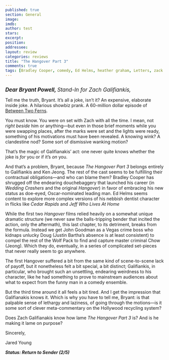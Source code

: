 ```yaml
---
published: true
section: General
image: 
imdb: 
author: test 
stars: 
excerpt: 
position: 
addressee: 
layout: review
categories: reviews
title: "The Hangover Part 3"
comments: true
tags: [Bradley Cooper, comedy, Ed Helms, heather graham, Letters, zack galifianakis]
---
```

<div><p><span class="full-image-block ssNonEditable"><a href="/letters/2013/5/24/the-hangover-part-3.html"><img src="http://static.squarespace.com/static/5005f6bcc4aa41161b33e89e/5329cf1fe4b07c068ebf74de/5329cf1fe4b07c068ebf7833/1369429274267/the-hangover-3.jpg" alt="" /></a></span></p>
<p><em><span style="font-size:120%;"><strong>Dear Bryant Powell, </strong>Stand-In for Zach Galifiankis,&nbsp;</span></em></p>
<p>Tell me the truth, Bryant. It&rsquo;s all a joke, isn&rsquo;t it? An expensive, elaborate inside joke. A hilarious showbiz prank. A 60-million dollar episode of <a href="http://www.funnyordie.com/between_two_ferns">Between Two Ferns</a>.&nbsp;</p>
<p>You must know. You were on set with Zach with all the time. I mean, not <em>right beside</em> him or anything&mdash;but even in those brief moments while you were swapping places, after the marks were set and the lights were ready, something of his motivations must have been revealed. A knowing wink? A clandestine nod? Some sort of dismissive wanking motion?&nbsp;&nbsp;</p>
<p>That&rsquo;s the magic of Galifianakis&rsquo; act: one never quite knows whether the joke is <em>for</em> you or if it&rsquo;s <em>on</em> you.&nbsp;</p>
<p>And that&rsquo;s a problem, Bryant, because <em>The</em> <em>Hangover Part 3</em> belongs entirely to Galifiankis and Ken Jeong. The rest of the cast seems to be fulfilling their contractual obligations&mdash;and who can blame them? Bradley Cooper has shrugged off the endearing douchebaggery that launched his career (in <em>Wedding Crashers</em> and the original <em>Hangover</em>) in favor of embracing his new status as doe-eyed, Oscar-nominated leading man. Ed Helms seems content to explore more complex versions of his nebbish dentist character in flicks like <em>Cedar Rapids</em> and <em>Jeff Who Lives At Home</em><em>&nbsp;</em></p>
<p>While the first two <em>Hangover </em>films relied heavily on a somewhat unique dramatic structure (we never saw the balls-tripping bender that incited the action, only the aftermath), this last chapter, to its detriment, breaks from the formula. Instead we get John Goodman as a Vegas crime boss who kidnaps unlucky Doug (Justin Bartha&rsquo;s absence is at least consistent) to compel the rest of the Wolf Pack to find and capture master criminal Chow (Jeong). Which they do, eventually, in a series of complicated set-pieces that never really seem to go anywhere. &nbsp;&nbsp;</p>
<p>The first Hangover suffered a bit from the same kind of scene-to-scene lack of payoff, but it nonetheless felt a bit special, a bit distinct; Galifiankis, in particular, who brought such an unsettling, endearing weirdness to his character, like he had something to prove to mainstream audiences about what to expect from the funny man in a comedy ensemble.</p>
<p>But the third time around it all feels a bit tired. And I get the impression that Galifianakis knows it. Which is why you have to tell me, Bryant: is that palpable sense of lethargy and laziness, of going through the motions&mdash;is it some sort of clever meta-commentary on the Hollywood recycling system?</p>
<p>Does Zach Galifianakis know how lame <em>The Hangover Part 3</em> is? And is he making it lame on purpose?</p>
<p>Sincerely,</p>
<p>Jared Young</p>
<p><strong><em>Status: Return to Sender (2/5)</em></strong></p></div>

